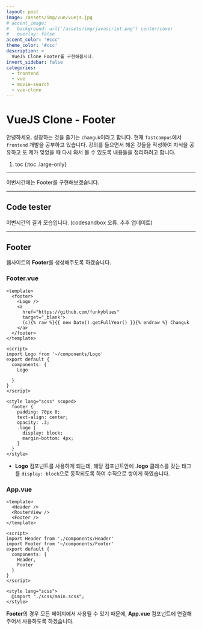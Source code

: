 ```yaml
---
layout: post
image: /assets/img/vue/vuejs.jpg
# accent_image:
#   background: url('/assets/img/javascript.png') center/cover
#   overlay: false
accent_color: '#ccc'
theme_color: '#ccc'
description: >
  VueJS Clone Footer를 구현해봅시다.
invert_sidebar: false
categories:
  - frontend
  - vue
  - movie-search
  - vue-clone
---
```


# VueJS Clone - Footer

안녕하세요. 성장하는 것을 즐기는 `changuk`이라고 합니다. 현재 `fastcampus`에서 `frontend` 개발을 공부하고 있습니다. 강의를 들으면서 해온 것들을 작성하여 지식을 공유하고 또 제가 잊었을 때 다시 와서 볼 수 있도록 내용들을 정리하려고 합니다.

1. toc
{:toc .large-only}

---

이번시간에는 Footer를 구현해보겠습니다.


---
## Code tester 
이번시간의 결과 모습입니다.
(codesandbox 오류. 추후 업데이트) <br>
<!-- <iframe src="https://codesandbox.io/embed/exciting-babbage-fkmwhz?fontsize=14&hidenavigation=1&theme=dark"
     style="width:100%; height:500px; border:0; border-radius: 4px; overflow:hidden;"
     title="exciting-babbage-fkmwhz"
     allow="accelerometer; ambient-light-sensor; camera; encrypted-media; geolocation; gyroscope; hid; microphone; midi; payment; usb; vr; xr-spatial-tracking"
     sandbox="allow-forms allow-modals allow-popups allow-presentation allow-same-origin allow-scripts"
   ></iframe> -->

---

## Footer

웹사이트의 **Footer**를 생성해주도록 하겠습니다.

### Footer.vue
```vue
<template>
  <footer>
    <Logo />
    <a 
      href="https://github.com/funkyblues" 
      target="_blank">
      (c){% raw %}{{ new Date().getFullYear() }}{% endraw %} Changuk
    </a>
  </footer>
</template>

<script>
import Logo from '~/components/Logo'
export default {
  components: {
    Logo

  }
}
</script>

<style lang="scss" scoped>
  footer {
    padding: 70px 0;
    text-align: center;
    opacity: .3;
    .logo {
      display: block;
      margin-bottom: 4px;
    }
  }
</style>
```
- **Logo** 컴포넌트를 사용하게 되는데, 해당 컴포넌트안에 **.logo** 클래스를 갖는 태그를 `display: block`으로 동작되도록 하여 수직으로 쌓이게 하였습니다.


### App.vue
```vue
<template>
  <Header />
  <RouterView />
  <Footer />  
</template>

<script>
import Header from './components/Header'
import Footer from '~/components/Footer'
export default {
  components: {
    Header,
    Footer
  }
}
</script>

<style lang="scss">
  @import "./scss/main.scss";
</style>
```

**Footer**의 경우 모든 페이지에서 사용될 수 있기 때문에, **App.vue** 컴포넌트에 연결해주어서 사용하도록 하겠습니다.